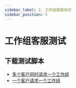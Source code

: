 ```yaml
---
sidebar_label: 3. 工作组客服测试
sidebar_position: 5
---
```


# 工作组客服测试

## 下载测试脚本

- [多个客户同时请求一个工作组](https://gitee.com/270580156/weiyu/blob/main/jmeter/zh_cn/04_workgroup_multiple_visitors.jmx)
- [一个客户请求一个工作组](https://gitee.com/270580156/weiyu/blob/main/jmeter/zh_cn/05_workgroup_single_visitor.jmx)
